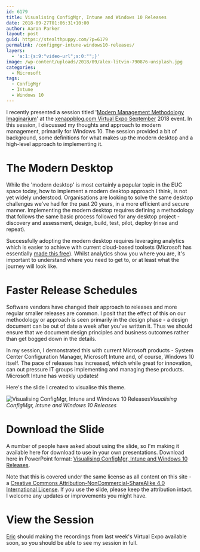 ```yaml
---
id: 6179
title: Visualising ConfigMgr, Intune and Windows 10 Releases
date: 2018-09-27T01:06:31+10:00
author: Aaron Parker
layout: post
guid: https://stealthpuppy.com/?p=6179
permalink: /configmgr-intune-windows10-releases/
layers:
  - 'a:1:{s:9:"video-url";s:0:"";}'
image: /wp-content/uploads/2018/09/alex-litvin-790876-unsplash.jpg
categories:
  - Microsoft
tags:
  - ConfigMgr
  - Intune
  - Windows 10
---
```

I recently presented a session titled '[Modern Management Methodology Imaginarium](https://xenappblog.com/agenda/)' at the [xenappblog.com Virtual Expo September](https://xenapptraining.lpages.co/xbve092018/) 2018 event. In this session, I discussed my thoughts and approach to modern management, primarily for Windows 10. The session provided a bit of background, some definitions for what makes up the modern desktop and a high-level approach to implementing it.

# The Modern Desktop

While the 'modern desktop' is most certainly a popular topic in the EUC space today, how to implement a modern desktop approach I think, is not yet widely understood. Organisations are looking to solve the same desktop challenges we've had for the past 20 years, in a more efficient and secure manner. Implementing the modern desktop requires defining a methodology that follows the same basic process followed for any desktop project - discovery and assessment, design, build, test, pilot, deploy (rinse and repeat). 

Successfully adopting the modern desktop requires leveraging analytics which is easier to achieve with current cloud-based toolsets (Microsoft has essentially [made this free](https://docs.microsoft.com/en-us/windows/deployment/update/windows-analytics-overview)). Whilst analytics show you where you are, it's important to understand where you need to get to, or at least what the journey will look like.

# Faster Release Schedules

Software vendors have changed their approach to releases and more regular smaller releases are common. I posit that the effect of this on our methodology or approach is seen primarily in the design phase - a design document can be out of date a week after you've written it. Thus we should ensure that we document design principles and business outcomes rather than get bogged down in the details.

In my session, I demonstrated this with current Microsoft products - System Center Configuration Manager, Microsoft Intune and, of course, Windows 10 itself. The pace of releases has increased, which while great for innovation, can out pressure IT groups implementing and managing these products. Microsoft Intune has weekly updates!

Here's the slide I created to visualise this theme.

![Visualising ConfigMgr, Intune and Windows 10 Releases](https://stealthpuppy.com/wp-content/uploads/2018/09/MicrosoftReleases.png)*Visualising ConfigMgr, Intune and Windows 10 Releases*

# Download the Slide

A number of people have asked about using the slide, so I'm making it available here for download to use in your own presentations. Download here in PowerPoint format: [Visualising ConfigMgr, Intune and Windows 10 Releases](https://stealthpuppy.sharefile.com/d-se48ec490d4c485f8).

Note that this is covered under the same license as all content on this site - a <a href="https://creativecommons.org/licenses/by-nc-sa/4.0/" rel="license">Creative Commons Attribution-NonCommercial-ShareAlike 4.0 International License</a>. If you use the slide, please keep the attribution intact. I welcome any updates or improvements you might have.

# View the Session

[Eric](https://twitter.com/xenappblog) should making the recordings from last week's Virtual Expo available soon, so you should be able to see my session in full.
